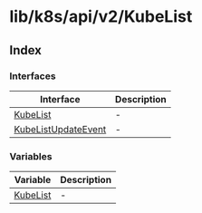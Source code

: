 # lib/k8s/api/v2/KubeList

## Index

### Interfaces

| Interface | Description |
| ------ | ------ |
| [KubeList](interfaces/KubeList.md) | - |
| [KubeListUpdateEvent](interfaces/KubeListUpdateEvent.md) | - |

### Variables

| Variable | Description |
| ------ | ------ |
| [KubeList](variables/KubeList.md) | - |
